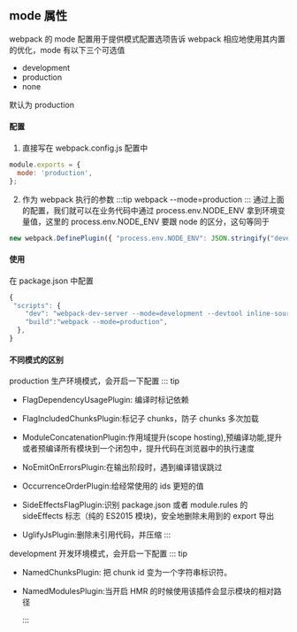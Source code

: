 ## mode 属性

webpack 的 mode 配置用于提供模式配置选项告诉 webpack 相应地使用其内置的优化，mode 有以下三个可选值

- development
- production
- none

默认为 production

#### 配置

1. 直接写在 webpack.config.js 配置中

```js
module.exports = {
  mode: 'production',
};
```

2. 作为 webpack 执行的参数
   :::tip
   webpack --mode=production
   :::
   通过上面的配置，我们就可以在业务代码中通过 process.env.NODE_ENV 拿到环境变量值，这里的 process.env.NODE_ENV 要跟 node 的区分，这句等同于

```js
new webpack.DefinePlugin({ "process.env.NODE_ENV": JSON.stringify("development") }),
```

#### 使用

在 package.json 中配置

```js
{
 "scripts": {
    "dev": "webpack-dev-server --mode=development --devtool inline-source-map --hot",
    "build":"webpack --mode=production",
  },
}
```

#### 不同模式的区别

production 生产环境模式，会开启一下配置
::: tip

- FlagDependencyUsagePlugin: 编译时标记依赖

- FlagIncludedChunksPlugin:标记子 chunks，防子 chunks 多次加载

- ModuleConcatenationPlugin:作用域提升(scope hosting),预编译功能,提升或者预编译所有模块到一个闭包中，提升代码在浏览器中的执行速度

- NoEmitOnErrorsPlugin:在输出阶段时，遇到编译错误跳过

- OccurrenceOrderPlugin:给经常使用的 ids 更短的值

- SideEffectsFlagPlugin:识别 package.json 或者 module.rules 的 sideEffects 标志（纯的 ES2015 模块)，安全地删除未用到的 export 导出

- UglifyJsPlugin:删除未引用代码，并压缩
  :::

development 开发环境模式，会开启一下配置
::: tip

- NamedChunksPlugin: 把 chunk id 变为一个字符串标识符。

- NamedModulesPlugin:当开启 HMR 的时候使用该插件会显示模块的相对路径

  :::
